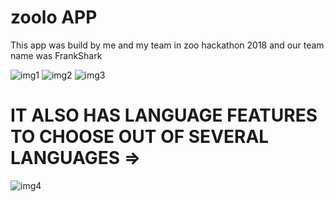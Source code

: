 # zoolo APP

This app was build by me and my team in zoo hackathon 2018 and our team name was FrankShark

![img1](https://github.com/Ishaan28malik/zoolo/blob/master/IMG-20180926-WA0002.jpg)
![img2](https://github.com/Ishaan28malik/zoolo/blob/master/IMG-20180926-WA0004.jpg)
![img3](https://github.com/Ishaan28malik/zoolo/blob/master/IMG-20180926-WA0006.jpg)



# IT ALSO HAS LANGUAGE FEATURES TO CHOOSE OUT OF SEVERAL LANGUAGES =>



![img4](https://github.com/Ishaan28malik/zoolo/blob/master/IMG-20180926-WA0009.jpg)
